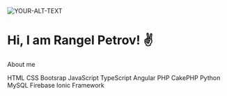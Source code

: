 <picture>
 <source media="(prefers-color-scheme: dark)" srcset="YOUR-DARKMODE-IMAGE">
 <source media="(prefers-color-scheme: light)" srcset="YOUR-LIGHTMODE-IMAGE">
 <img alt="YOUR-ALT-TEXT" src="YOUR-DEFAULT-IMAGE">
</picture>

<h1>Hi, I am Rangel Petrov! ✌</h1>

About me

HTML
CSS
Bootsrap
JavaScript
TypeScript
Angular
PHP
CakePHP
Python
MySQL
Firebase
Ionic Framework

